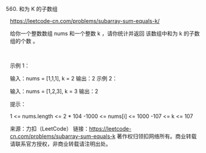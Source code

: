 560. 和为 K 的子数组

https://leetcode-cn.com/problems/subarray-sum-equals-k/

给你一个整数数组 nums 和一个整数 k ，请你统计并返回 该数组中和为 k 的子数组的个数 。

 

示例 1：

输入：nums = [1,1,1], k = 2
输出：2
示例 2：

输入：nums = [1,2,3], k = 3
输出：2


提示：

1 <= nums.length <= 2 * 104
-1000 <= nums[i] <= 1000
-107 <= k <= 107


来源：力扣（LeetCode）
链接：https://leetcode-cn.com/problems/subarray-sum-equals-k
著作权归领扣网络所有。商业转载请联系官方授权，非商业转载请注明出处。